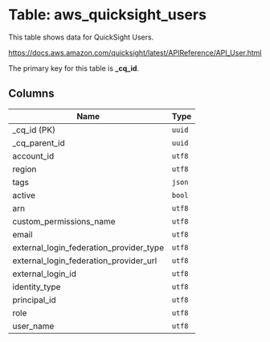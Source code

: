 # Table: aws_quicksight_users

This table shows data for QuickSight Users.

https://docs.aws.amazon.com/quicksight/latest/APIReference/API_User.html

The primary key for this table is **_cq_id**.

## Columns

| Name          | Type          |
| ------------- | ------------- |
|_cq_id (PK)|`uuid`|
|_cq_parent_id|`uuid`|
|account_id|`utf8`|
|region|`utf8`|
|tags|`json`|
|active|`bool`|
|arn|`utf8`|
|custom_permissions_name|`utf8`|
|email|`utf8`|
|external_login_federation_provider_type|`utf8`|
|external_login_federation_provider_url|`utf8`|
|external_login_id|`utf8`|
|identity_type|`utf8`|
|principal_id|`utf8`|
|role|`utf8`|
|user_name|`utf8`|